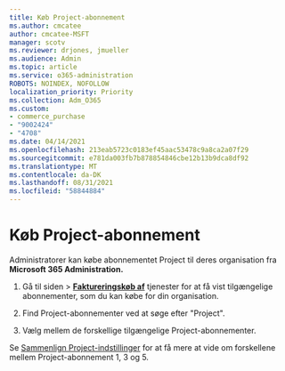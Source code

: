 ```yaml
---
title: Køb Project-abonnement
ms.author: cmcatee
author: cmcatee-MSFT
manager: scotv
ms.reviewer: drjones, jmueller
ms.audience: Admin
ms.topic: article
ms.service: o365-administration
ROBOTS: NOINDEX, NOFOLLOW
localization_priority: Priority
ms.collection: Adm_O365
ms.custom:
- commerce_purchase
- "9002424"
- "4708"
ms.date: 04/14/2021
ms.openlocfilehash: 213eab5723c0183ef45aac53478c9a8ca2a07f29
ms.sourcegitcommit: e781da003fb7b878854846cbe12b13b9dca8df92
ms.translationtype: MT
ms.contentlocale: da-DK
ms.lasthandoff: 08/31/2021
ms.locfileid: "58844884"
---
```

# <a name="purchase-project-subscription"></a>Køb Project-abonnement

Administratorer kan købe abonnementet Project til deres organisation fra **Microsoft 365 Administration.**

1. Gå til siden   >  **[Faktureringskøb af](https://admin.microsoft.com/AdminPortal/Home?adminportal=1&msCV=%2BbOQtMNsz0ei8f5z.0.36#/catalog)** tjenester for at få vist tilgængelige abonnementer, som du kan købe for din organisation.

2. Find Project-abonnementer ved at søge efter "Project".

3. Vælg mellem de forskellige tilgængelige Project-abonnementer.

Se [Sammenlign Project-indstillinger](https://products.office.com/project/compare-microsoft-project-management-software?tab=1&OCID=AID2000748_SEM_5j2j5X4B&MarinID=5j2j5X4B|78821275986631|%2Bproject%20%2Bo365|bb|c||1261139959949905|kwd-78821311481635:loc-190&lnkd=Bing_O365SMB_App&msclkid=185eccc165db1d3da290924720afcaa4&ef_id=XoY8vgAAAUTu0Bj8:20200402200513:s) for at få mere at vide om forskellene mellem Project-abonnement 1, 3 og 5.
